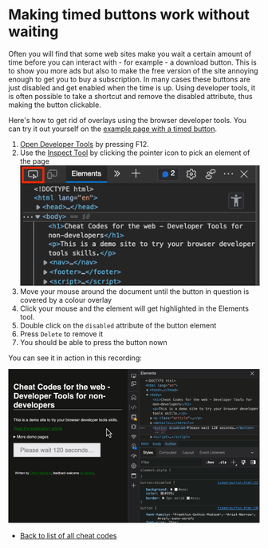 # Making timed buttons work without waiting

Often you will find that some web sites make you wait a certain amount of time before you can interact with - for example - a download button. This is to show you more ads but also to make the free version of the site annoying enough to get you to buy a subscription. In many cases these buttons are just disabled and get enabled when the time is up. Using developer tools, it is often possible to take a shortcut and remove the disabled attribute, thus making the button clickable.

Here's how to get rid of overlays using the browser developer tools. You can try it out yourself on the [example page with a timed button](demos/timed-button.html).

1. [Open Developer Tools](https://docs.microsoft.com/microsoft-edge/devtools-guide-chromium/overview#open-devtools) by pressing F12.
1. Use the [Inspect Tool](https://docs.microsoft.com/microsoft-edge/devtools-guide-chromium/css/inspect) by clicking the pointer icon to pick an element of the page
   ![The Inspect tool button](screencasts/pointer.png)
1. Move your mouse around the document until the button in question is covered by a colour overlay
1. Click your mouse and the element will get highlighted in the Elements tool.
1. Double click on the `disabled` attribute of the button element
1. Press `Delete` to remove it
1. You should be able to press the button nown

You can see it in action in this recording:

![Screencast showing how to make a timed button clickable](screencasts/button-enable.gif)

- [Back to list of all cheat codes](README.md)
